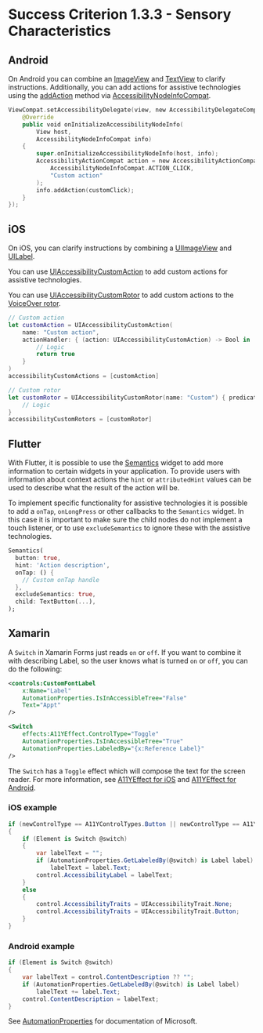 # Success Criterion 1.3.3 - Sensory Characteristics
## Android

On Android you can combine an [ImageView](https://developer.android.com/reference/android/widget/ImageView) and [TextView](https://developer.android.com/reference/android/widget/TextView) to clarify instructions. Additionally, you can add actions for assistive technologies using the [addAction](https://developer.android.com/reference/kotlin/androidx/core/view/accessibility/AccessibilityNodeInfoCompat#addAction(androidx.core.view.accessibility.AccessibilityNodeInfoCompat.AccessibilityActionCompat)) method via [AccessibilityNodeInfoCompat](https://developer.android.com/reference/androidx/core/view/accessibility/AccessibilityNodeInfoCompat).

```kotlin
ViewCompat.setAccessibilityDelegate(view, new AccessibilityDelegateCompat() {
    @Override
    public void onInitializeAccessibilityNodeInfo(
        View host,
        AccessibilityNodeInfoCompat info)
    {
        super.onInitializeAccessibilityNodeInfo(host, info);
        AccessibilityActionCompat action = new AccessibilityActionCompat(
            AccessibilityNodeInfoCompat.ACTION_CLICK,
            "Custom action"
        );
        info.addAction(customClick);
    }
});
```
## iOS

On iOS, you can clarify instructions by combining a [UIImageView](https://developer.apple.com/documentation/uikit/uiimageview) and [UILabel](https://developer.apple.com/documentation/uikit/uilabel). 

You can use [UIAccessibilityCustomAction](https://developer.apple.com/documentation/uikit/uiaccessibilitycustomaction) to add custom actions for assistive technologies.

You can use [UIAccessibilityCustomRotor](https://developer.apple.com/documentation/uikit/uiaccessibilitycustomrotor) to add custom actions to the [VoiceOver rotor](https://appt.nl/kennisbank/hulpmiddelen/schermlezer/ios).

```swift
// Custom action
let customAction = UIAccessibilityCustomAction(
    name: "Custom action",
    actionHandler: { (action: UIAccessibilityCustomAction) -> Bool in
        // Logic
        return true
    }
)
accessibilityCustomActions = [customAction]

// Custom rotor
let customRotor = UIAccessibilityCustomRotor(name: "Custom") { predicate in
    // Logic
}
accessibilityCustomRotors = [customRotor]
```
## Flutter

With Flutter, it is possible to use the [Semantics](https://api.flutter.dev/flutter/widgets/Semantics-class.html) widget to add more information to certain widgets in your application. To provide users with information about context actions the `hint` or `attributedHint` values can be used to describe what the result of the action will be.

To implement specific functionality for assistive technologies it is possible to add a `onTap`, `onLongPress` or other callbacks to the `Semantics` widget. In this case it is important to make sure the child nodes do not implement a touch listener, or to use `excludeSemantics` to ignore these with the assistive technologies.

```dart
Semantics(
  button: true,
  hint: 'Action description',
  onTap: () {
    // Custom onTap handle
  },
  excludeSemantics: true,
  child: TextButton(...),
);
```
## Xamarin

A `Switch` in Xamarin Forms just reads `on` or `off`. If you want to combine it with describing Label, so the user knows what is turned `on` or `off`, you can do the following:

```xml
<controls:CustomFontLabel
    x:Name="Label"
    AutomationProperties.IsInAccessibleTree="False"
    Text="Appt"
/>

<Switch
    effects:A11YEffect.ControlType="Toggle"
    AutomationProperties.IsInAccessibleTree="True"
    AutomationProperties.LabeledBy="{x:Reference Label}"
/>
```

The `Switch` has a `Toggle` effect which will compose the text for the screen reader. For more information, see [A11YEffect for iOS](./A11YEffect_iOS.md) and [A11YEffect for Android](./A11YEffect_Android.md).

### iOS example

```csharp
if (newControlType == A11YControlTypes.Button || newControlType == A11YControlTypes.Toggle)
{
    if (Element is Switch @switch)
    {
        var labelText = "";
        if (AutomationProperties.GetLabeledBy(@switch) is Label label)
            labelText = label.Text;
        control.AccessibilityLabel = labelText;
    }
    else
    {
        control.AccessibilityTraits = UIAccessibilityTrait.None;
        control.AccessibilityTraits = UIAccessibilityTrait.Button;
    }
}
```

### Android example

```csharp
if (Element is Switch @switch)
{
    var labelText = control.ContentDescription ?? "";
    if (AutomationProperties.GetLabeledBy(@switch) is Label label)
        labelText += label.Text;
    control.ContentDescription = labelText;
}
```

See [AutomationProperties](https://docs.microsoft.com/en-us/xamarin/xamarin-forms/app-fundamentals/accessibility/automation-properties) for documentation of Microsoft.
